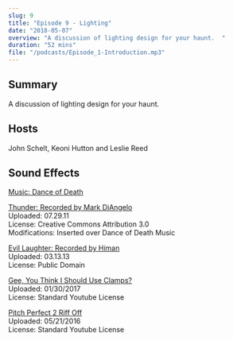 ```yaml
---
slug: 9
title: "Episode 9 - Lighting"
date: "2018-05-07"
overview: "A discussion of lighting design for your haunt.  "
duration: "52 mins"
file: "/podcasts/Episode_1-Introduction.mp3"
---
```


## Summary

A discussion of lighting design for your haunt.   

## Hosts

John Schelt, Keoni Hutton and Leslie Reed

## Sound Effects
 
[Music: Dance of Death](http://www.purple-planet.com/)
 
[Thunder: Recorded by Mark DiAngelo](https://l.facebook.com/l.php?u=http%3A%2F%2Fsoundbible.com%2F1913-Thunder-HD.html&h=ATPbVyuuL6Utle-_I204j_Vbb9tML7gop6ivP2ovXmlB6G32-UE6y4yPUuhq2EtP472fHJJyKbmKGfMQODqIrHRXsaMGy-8_oi1llYHLbdWCtxAZ5X-O)  
Uploaded: 07.29.11  
License: Creative Commons Attribution 3.0  
Modifications: Inserted over Dance of Death Music
 

[Evil Laughter: Recorded by Himan](https://l.facebook.com/l.php?u=http%3A%2F%2Fsoundbible.com%2F2054-Evil-Laugh-Male-9.html&h=ATOAz4dgAVWL3cXckrcTa0A1PCjZdc1QwtIdy8YW8KvaBiPJ7AUyXJhq_Eqxm61qaD1kBwVPc4OZbSR0HHED2gTYvOyrc_x2tOi69-a6Wop02A1vvTDg)  
Uploaded: 03.13.13  
License: Public Domain
 
[Gee, You Think I Should Use Clamps?](https://www.youtube.com/watch?v=T9BdI-jB8xc)  
Uploaded: 01/30/2017  
License: Standard Youtube License  
 
[Pitch Perfect 2 Riff Off](https://www.youtube.com/watch?v=O9IwhpxzjJc)  
Uploaded: 05/21/2016  
License: Standard Youtube License  
